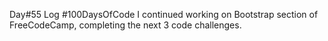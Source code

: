 Day#55 Log #100DaysOfCode I continued working on Bootstrap section of FreeCodeCamp, completing the next 3 code challenges.